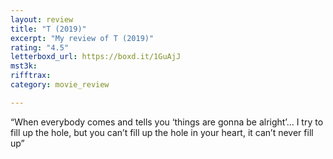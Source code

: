 ```yaml
---
layout: review
title: "T (2019)"
excerpt: "My review of T (2019)"
rating: "4.5"
letterboxd_url: https://boxd.it/1GuAjJ
mst3k: 
rifftrax: 
category: movie_review

---
```


“When everybody comes and tells you ‘things are gonna be alright’... I try to fill up the hole, but you can’t fill up the hole in your heart, it can’t never fill up”